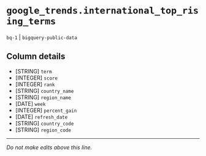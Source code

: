 # `google_trends.international_top_rising_terms`
`bq-1` | `bigquery-public-data`

## Column details
* [STRING]    `term`
* [INTEGER]   `score`
* [INTEGER]   `rank`
* [STRING]    `country_name`
* [STRING]    `region_name`
* [DATE]      `week`
* [INTEGER]   `percent_gain`
* [DATE]      `refresh_date`
* [STRING]    `country_code`
* [STRING]    `region_code`

-------------------------------------------------------------------------------
*Do not make edits above this line.*
